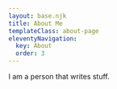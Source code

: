 ```yaml
---
layout: base.njk
title: About Me
templateClass: about-page
eleventyNavigation:
  key: About
  order: 3
---
```


I am a person that writes stuff.
